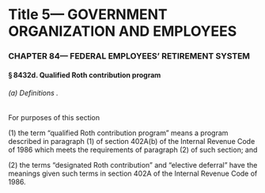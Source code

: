 
# Title 5— GOVERNMENT ORGANIZATION AND EMPLOYEES
### CHAPTER 84— FEDERAL EMPLOYEES’ RETIREMENT SYSTEM
#### § 8432d. Qualified Roth contribution program
###### (a) Definitions .

For purposes of this section

(1) the term “qualified Roth contribution program” means a program described in paragraph (1) of section 402A(b) of the Internal Revenue Code of 1986 which meets the requirements of paragraph (2) of such section; and

(2) the terms “designated Roth contribution” and “elective deferral” have the meanings given such terms in section 402A of the Internal Revenue Code of 1986.
